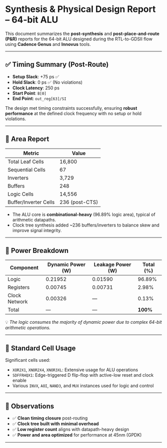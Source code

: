# Synthesis & Physical Design Report – 64-bit ALU

This document summarizes the **post-synthesis** and **post-place-and-route (P&R)** reports for the 64-bit ALU designed during the RTL-to-GDSII flow using **Cadence Genus** and **Innovus** tools.

---

## ✅ Timing Summary (Post-Route)

- **Setup Slack**: +75 ps ✅  
- **Hold Slack**: 0 ps ✅ (No violations)  
- **Clock Latency**: 250 ps  
- **Start Point**: `B[0]`  
- **End Point**: `out_reg[63]/SI`

The design met timing constraints successfully, ensuring **robust performance** at the defined clock frequency with no setup or hold violations.

---

## 📐 Area Report

| Metric                     | Value              |
|---------------------------|--------------------|
| Total Leaf Cells          | 16,800             |
| Sequential Cells          | 67                 |
| Inverters                 | 3,729              |
| Buffers                  | 248                |
| Logic Cells               | 14,556             |
| Buffer/Inverter Cells     | 236 (post-CTS)     |

- The ALU core is **combinational-heavy** (96.89% logic area), typical of arithmetic datapaths.
- Clock tree synthesis added ~236 buffers/inverters to balance skew and improve signal integrity.

---

## 🔋 Power Breakdown

| Component     | Dynamic Power (W) | Leakage Power (W) | Total (%)  |
|---------------|-------------------|--------------------|------------|
| Logic         | 0.21952           | 0.01590            | 96.89%     |
| Registers     | 0.00745           | 0.00731            | 2.98%      |
| Clock Network | 0.00326           | —                  | 0.13%      |
| Total         | —                 | —                  | **100%**   |

💡 *The logic consumes the majority of dynamic power due to complex 64-bit arithmetic operations.*

---

## 🔧 Standard Cell Usage

Significant cells used:
- `XOR2X1`, `XNOR2X4`, `XNOR3XL`: Extensive usage for ALU operations
- `SDFFRHQX1`: Edge-triggered D flip-flop with active-low reset and clock enable
- Various `INVX`, `AOI`, `NAND3`, and `MUX` instances used for logic and control

---

## 🧠 Observations

- ✅ **Clean timing closure** post-routing
- ✅ **Clock tree built with minimal overhead**
- ✅ **Low register count** aligns with datapath-heavy design
- ✅ **Power and area optimized** for performance at 45nm (GPDK)

---

